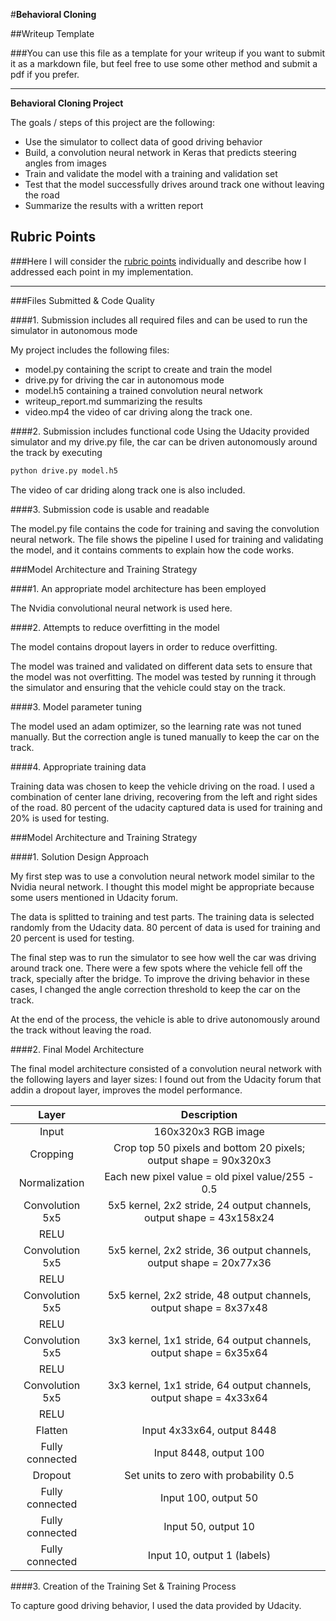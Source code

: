 #**Behavioral Cloning** 

##Writeup Template

###You can use this file as a template for your writeup if you want to submit it as a markdown file, but feel free to use some other method and submit a pdf if you prefer.

---

**Behavioral Cloning Project**

The goals / steps of this project are the following:
* Use the simulator to collect data of good driving behavior
* Build, a convolution neural network in Keras that predicts steering angles from images
* Train and validate the model with a training and validation set
* Test that the model successfully drives around track one without leaving the road
* Summarize the results with a written report


[//]: # (Image References)


## Rubric Points
###Here I will consider the [rubric points](https://review.udacity.com/#!/rubrics/432/view) individually and describe how I addressed each point in my implementation.  

---
###Files Submitted & Code Quality

####1. Submission includes all required files and can be used to run the simulator in autonomous mode

My project includes the following files:
* model.py containing the script to create and train the model
* drive.py for driving the car in autonomous mode
* model.h5 containing a trained convolution neural network 
* writeup_report.md summarizing the results
* video.mp4 the video of car driving along the track one.

####2. Submission includes functional code
Using the Udacity provided simulator and my drive.py file, the car can be driven autonomously around the track by executing 
```sh
python drive.py model.h5
```
The video of car driding along track one is also included.

####3. Submission code is usable and readable

The model.py file contains the code for training and saving the convolution neural network. The file shows the pipeline I used for training and validating the model, and it contains comments to explain how the code works.

###Model Architecture and Training Strategy

####1. An appropriate model architecture has been employed

The Nvidia convolutional neural network is used here.

####2. Attempts to reduce overfitting in the model

The model contains dropout layers in order to reduce overfitting. 

The model was trained and validated on different data sets to ensure that the model was not overfitting.
The model was tested by running it through the simulator and ensuring that the vehicle could stay on the track.

####3. Model parameter tuning

The model used an adam optimizer, so the learning rate was not tuned manually. But the correction angle is tuned manually to keep the car on the track.

####4. Appropriate training data

Training data was chosen to keep the vehicle driving on the road. I used a combination of center lane driving, recovering from the left and right sides of the road.
80 percent of the udacity captured data is used for training and 20% is used for testing.

###Model Architecture and Training Strategy

####1. Solution Design Approach

My first step was to use a convolution neural network model similar to the Nvidia neural network. I thought this model might be appropriate because some users mentioned in Udacity forum.

The data is splitted to training and test parts. The training data is selected randomly from the Udacity data. 80 percent of data is used for training and 20 percent is used for testing.

The final step was to run the simulator to see how well the car was driving around track one. There were a few spots where the vehicle fell off the track, specially after the bridge. To improve the driving behavior in these cases, I changed the angle correction threshold to keep the car on the track.

At the end of the process, the vehicle is able to drive autonomously around the track without leaving the road.

####2. Final Model Architecture

The final model architecture consisted of a convolution neural network with the following layers and layer sizes:
I found out from the Udacity forum that addin a dropout layer, improves the model performance.

| Layer                 |     Description                                                       |
|:---------------------:|:---------------------------------------------------------------------:|
| Input                 | 160x320x3 RGB image                                                   |
| Cropping              | Crop top 50 pixels and bottom 20 pixels; output shape = 90x320x3      |
| Normalization         | Each new pixel value = old pixel value/255 - 0.5                      |
| Convolution 5x5       | 5x5 kernel, 2x2 stride, 24 output channels, output shape = 43x158x24  |
| RELU                  |                                                                       |
| Convolution 5x5       | 5x5 kernel, 2x2 stride, 36 output channels, output shape = 20x77x36   |
| RELU                  |                                                                       |
| Convolution 5x5       | 5x5 kernel, 2x2 stride, 48 output channels, output shape = 8x37x48    |
| RELU                  |                                                                       |
| Convolution 5x5       | 3x3 kernel, 1x1 stride, 64 output channels, output shape = 6x35x64    |
| RELU                  |                                                                       |
| Convolution 5x5       | 3x3 kernel, 1x1 stride, 64 output channels, output shape = 4x33x64    |
| RELU                  |                                                                       |
| Flatten               | Input 4x33x64, output 8448                                            |
| Fully connected       | Input 8448, output 100                                                |
| Dropout               | Set units to zero with probability 0.5                                |
| Fully connected       | Input 100, output 50                                                  |
| Fully connected       | Input 50, output 10                                                   |
| Fully connected       | Input 10, output 1 (labels)                                           |

####3. Creation of the Training Set & Training Process

To capture good driving behavior, I used the data provided by Udacity.

